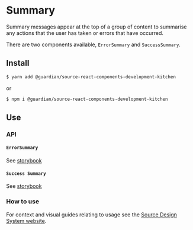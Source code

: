 # Summary

Summary messages appear at the top of a group of content to summarise any actions that the user has taken or errors that have occurred.

There are two components available, `ErrorSummary` and `SuccessSummary`.

## Install

```sh
$ yarn add @guardian/source-react-components-development-kitchen
```

or

```sh
$ npm i @guardian/source-react-components-development-kitchen
```

## Use

### API

#### `ErrorSummary`

See [storybook](https://guardian.github.io/source/?path=/docs/kitchen-source-react-components-development-kitchen-error-summary--playground)

#### `Success Summary`

See [storybook](https://guardian.github.io/source/?path=/docs/kitchen-source-react-components-development-kitchen-success-summary--playground)

### How to use

For context and visual guides relating to usage see the [Source Design System website](https://www.theguardian.design/2a1e5182b/p/108ed3-user-feedback/b/3803b4/t/08c895).
